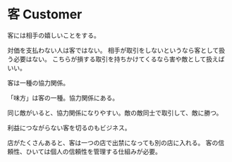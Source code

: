 # 客 Customer

客には相手の嬉しいことをする。

対価を支払わない人は客ではない。
相手が取引をしないというなら客として扱う必要はない。
こちらが損する取引を持ちかけてくるなら害や敵として扱えばいい。

客は一種の協力関係。

「味方」は客の一種。協力関係にある。

同じ敵がいると、協力関係になりやすい。敵の敵同士で取引して、敵に勝つ。

利益につながらない客を切るのもビジネス。

店がたくさんあると、客は一つの店で出禁になっても別の店に入れる。
客の信頼性、ひいては個人の信頼性を管理する仕組みが必要。
